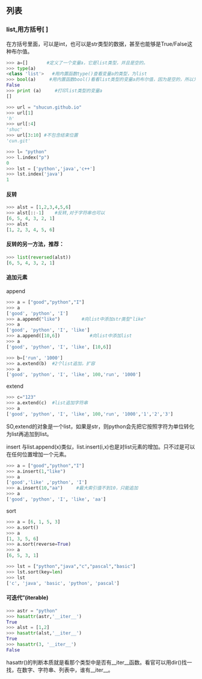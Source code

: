 ## 列表

### list,用方括号[ ]

在方括号里面，可以是int，也可以是str类型的数据，甚至也能够是True/False这种布尔值。
```python
>>> a=[]       #定义了一个变量a，它是list类型，并且是空的。
>>> type(a)
<class 'list'>   #用内置函数type()查看变量a的类型，为list
>>> bool(a)     #用内置函数bool()看看list类型的变量a的布尔值，因为是空的，所以为False
False
>>> print (a)     #打印list类型的变量a
[]
```

```python
>>> url = "shucun.github.io"
>>> url[1]
'h'
>>> url[:4]
'shuc'
>>> url[3:10] #不包含结束位置
'cun.git'
```

```python
>>> l= "python"
>>> l.index("p")
0
>>> lst = ['python','java','c++']
>>> lst.index('java')
1
```


#### 反转

```python
>>> alst = [1,2,3,4,5,6]
>>> alst[::-1]    #反转,对于字符串也可以
[6, 5, 4, 3, 2, 1]
>>> alst
[1, 2, 3, 4, 5, 6]
```

#### 反转的另一方法，推荐：
```python
>>> list(reversed(alst))
[6, 5, 4, 3, 2, 1]
```

#### 追加元素

append
```python
>>> a = ["good","python","I"]      
>>> a
['good', 'python', 'I']
>>> a.append("like")        #向list中添加str类型"like"
>>> a
['good', 'python', 'I', 'like']
>>> a.append([10,6])           #向list中添加list
>>> a
['good', 'python', 'I', 'like', [10,6]]
```

```python
>>> b=['run', '1000']
>>> a.extend(b)  #2个list追加，扩容
>>> a
['good', 'python', 'I', 'like', 100,'run', '1000']
```

extend
```python
>>> c="123"
>>> a.extend(c)  #list追加字符串
>>> a
['good', 'python', 'I', 'like', 100,'run', '1000','1','2','3']
```
SO,extend的对象是一个list，如果是str，则python会先把它按照字符为单位转化为list再追加到list。

insert
与list.append(x)类似，list.insert(i,x)也是对list元素的增加。只不过是可以在任何位置增加一个元素。
```python
>>> a = ["good","python","I"]      
>>> a.insert(1,"like")        
>>> a
['good','like' ,'python', 'I']
>>> a.insert(10,"aa")     #最大索引值不到10，只能追加      
>>> a
['good', 'python', 'I', 'like', 'aa']
```


sort
```python
>>> a = [6, 1, 5, 3]
>>> a.sort()
>>> a
[1, 3, 5, 6]
>>> a.sort(reverse=True)
>>> a
[6, 5, 3, 1]
```

```python
>>> lst = ["python","java","c","pascal","basic"]
>>> lst.sort(key=len)
>>> lst
['c', 'java', 'basic', 'python', 'pascal']
```


#### 可迭代”(iterable)

```python
>>> astr = "python"
>>> hasattr(astr,'__iter__')
True
>>> alst = [1,2]
>>> hasattr(alst,'__iter__')
True
>>> hasattr(3, '__iter__')
False
```
hasattr()的判断本质就是看那个类型中是否有__iter__函数。看官可以用dir()找一找，在数字、字符串、列表中，谁有__iter__。




























